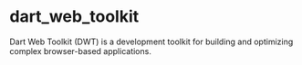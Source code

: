 dart_web_toolkit
================

Dart Web Toolkit (DWT) is a development toolkit for building and optimizing complex browser-based applications. 